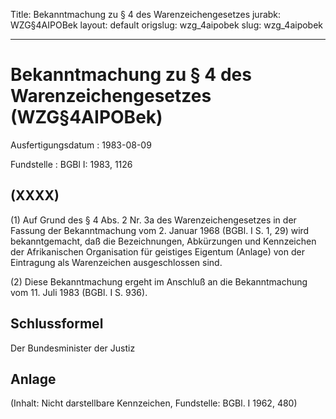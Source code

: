 Title: Bekanntmachung zu § 4 des Warenzeichengesetzes
jurabk: WZG§4AIPOBek
layout: default
origslug: wzg_4aipobek
slug: wzg_4aipobek

---

# Bekanntmachung zu § 4 des Warenzeichengesetzes (WZG§4AIPOBek)

Ausfertigungsdatum
:   1983-08-09

Fundstelle
:   BGBl I: 1983, 1126



## (XXXX)

(1) Auf Grund des § 4 Abs. 2 Nr. 3a des Warenzeichengesetzes in der
Fassung der Bekanntmachung vom 2. Januar 1968 (BGBl. I S. 1, 29) wird
bekanntgemacht, daß die Bezeichnungen, Abkürzungen und Kennzeichen der
Afrikanischen Organisation für geistiges Eigentum (Anlage) von der
Eintragung als Warenzeichen ausgeschlossen sind.

(2) Diese Bekanntmachung ergeht im Anschluß an die Bekanntmachung vom
11\. Juli 1983 (BGBl. I S. 936).


## Schlussformel

Der Bundesminister der Justiz


## Anlage

(Inhalt: Nicht darstellbare Kennzeichen,
Fundstelle: BGBl. I 1962, 480)

